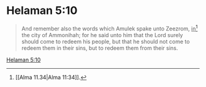 # Helaman 5:10

> And remember also the words which Amulek spake unto Zeezrom, <u>in</u>[^a] the city of Ammonihah; for he said unto him that the Lord surely should come to redeem his people, but that he should not come to redeem them in their sins, but to redeem them from their sins.

[Helaman 5:10](https://www.churchofjesuschrist.org/study/scriptures/bofm/hel/5?lang=eng&id=p10#p10)


[^a]: [[Alma 11.34|Alma 11:34]].  
